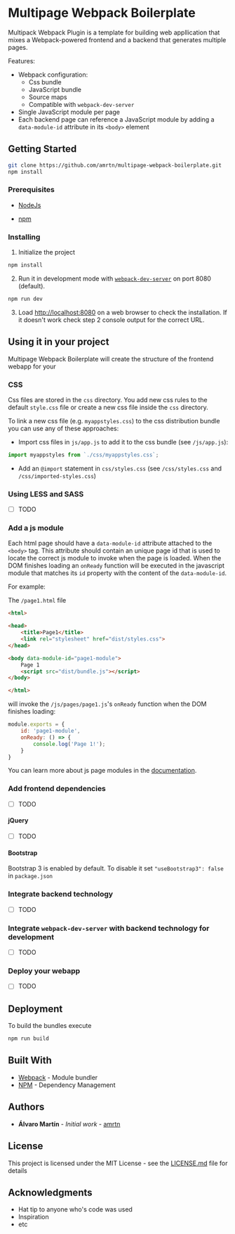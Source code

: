 # Multipage Webpack Boilerplate

Multipack Webpack Plugin is a template for building web appllication that mixes a Webpack-powered frontend and a backend that generates multiple pages.

Features:

* Webpack configuration:
  * Css bundle
  * JavaScript bundle
  * Source maps
  * Compatible with `webpack-dev-server`
* Single JavaScript module per page
* Each backend page can reference a JavaScript module by adding a `data-module-id` attribute in its `<body>` element


## Getting Started


```bash
git clone https://github.com/amrtn/multipage-webpack-boilerplate.git
npm install
```

### Prerequisites

* [NodeJs](http://nodejs.org/)

* [npm](https://www.npmjs.com/)

### Installing

1. Initialize the project

```bash
npm install
```

2. Run it in development mode with [`webpack-dev-server`](https://webpack.js.org/configuration/dev-server/#components/sidebar/sidebar.jsx) on port 8080 (default).

```bash
npm run dev
```

3. Load <http://localhost:8080> on a web browser to check the installation. If it doesn't work check step 2 console output for the correct URL.

## Using it in your project

Multipage Webpack Boilerplate will create the structure of the frontend webapp for your

### CSS

Css files are stored in the `css` directory. You add new css rules to the default `style.css` file or create a new css file inside the `css` directory.

To link a new css file (e.g. `myappstyles.css`) to the css distribution bundle you can use any of these approaches:

* Import css files in `js/app.js` to add it to the css bundle (see `/js/app.js`):

```js
import myappstyles from `./css/myappstyles.css`;
```

* Add an `@import` statement in `css/styles.css` (see `/css/styles.css` and `/css/imported-styles.css`)

### Using LESS and SASS

* [ ] TODO

### Add a js module

Each html page should have a `data-module-id` attribute attached to the `<body>` tag. This attribute should contain an unique page id that is used to locate the correct js module to invoke when the page is loaded. When the DOM finishes loading an `onReady` function will be executed in the javascript module that matches its `id` property with the content of the `data-module-id`.

For example: 

The `/page1.html` file

```html
<html>

<head>
    <title>Page1</title>
    <link rel="stylesheet" href="dist/styles.css">
</head>

<body data-module-id="page1-module">
    Page 1
    <script src="dist/bundle.js"></script>
</body>

</html>
```

will invoke the `/js/pages/page1.js`'s `onReady` function when the DOM finishes loading:

```js
module.exports = {
    id: 'page1-module',
    onReady: () => {
        console.log('Page 1!');
    }
}
```

You can learn more about js page modules in the [documentation](docs/js-page-modules.md).

### Add frontend dependencies

* [ ] TODO

#### jQuery

* [ ] TODO

#### Bootstrap

Bootstrap 3 is enabled by default. To disable it set `"useBootstrap3": false` in `package.json`

### Integrate backend technology

* [ ] TODO

### Integrate `webpack-dev-server` with backend technology for development

* [ ] TODO

### Deploy your webapp

* [ ] TODO

## Deployment

To build the bundles execute

```bash
npm run build
```

## Built With

* [Webpack](https://webpack.js.org/) - Module bundler
* [NPM](https://www.npmjs.com/) - Dependency Management


## Authors

* **Álvaro Martín** - *Initial work* - [amrtn](https://github.com/amrtn)

## License

This project is licensed under the MIT License - see the [LICENSE.md](LICENSE.md) file for details

## Acknowledgments

* Hat tip to anyone who's code was used
* Inspiration
* etc
